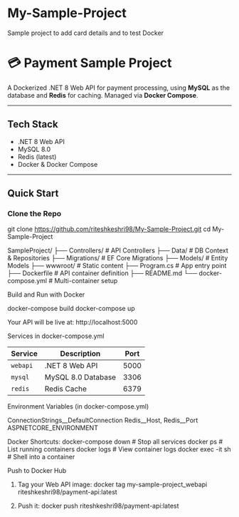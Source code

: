 # My-Sample-Project
Sample project to add card details and to test Docker
# 💳 Payment Sample Project



A Dockerized .NET 8 Web API for payment processing, using **MySQL** as the database and **Redis** for caching. Managed via **Docker Compose**.

---

## Tech Stack

- .NET 8 Web API
- MySQL 8.0
- Redis (latest)
- Docker & Docker Compose

---

## Quick Start

### Clone the Repo

git clone https://github.com/riteshkeshri98/My-Sample-Project.git
cd My-Sample-Project

SampleProject/
├── Controllers/ # API Controllers
├── Data/ # DB Context & Repositories
├── Migrations/ # EF Core Migrations
├── Models/ # Entity Models
├── wwwroot/ # Static content
├── Program.cs # App entry point
├── Dockerfile # API container definition
├── README.md
└── docker-compose.yml # Multi-container setup

Build and Run with Docker

docker-compose build
docker-compose up

Your API will be live at: http://localhost:5000

Services in docker-compose.yml

| Service  | Description        | Port |
| -------- | ------------------ | ---- |
| `webapi` | .NET 8 Web API     | 5000 |
| `mysql`  | MySQL 8.0 Database | 3306 |
| `redis`  | Redis Cache        | 6379 |

Environment Variables (in docker-compose.yml)

ConnectionStrings__DefaultConnection
Redis__Host, Redis__Port
ASPNETCORE_ENVIRONMENT

Docker Shortcuts:
docker-compose down             # Stop all services
docker ps                       # List running containers
docker logs <container>         # View container logs
docker exec -it <container> sh  # Shell into a container


Push to Docker Hub
1. Tag your Web API image:
docker tag my-sample-project_webapi riteshkeshri98/payment-api:latest

2. Push it:
docker push riteshkeshri98/payment-api:latest